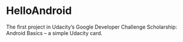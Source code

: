 # HelloAndroid
The first project in Udacity’s Google Developer Challenge Scholarship: Android Basics – a simple Udacity card.
